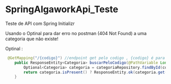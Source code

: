 # SpringAlgaworkApi_Teste
Teste de API com Spring Initializr

Usando o Optinal para dar erro  no postman (404 Not Found) a uma categoria que não existe!   

Optinal :

~~~java
 @GetMapping("/{codigo}") //endpoint get pelo codigo , {codigo} é para especificar o codigo depois /categorias
    public ResponseEntity<Categoria> buscarPeloCodigo(@PathVariable Long codigo){ //@PathVariable para buscar categoria especifica
        Optional<Categoria> categoria = categoriaRepository.findById(codigo);
        return categoria.isPresent() ? ResponseEntity.ok(categoria.get()) : ResponseEntity.notFound().build();
    }
~~~
